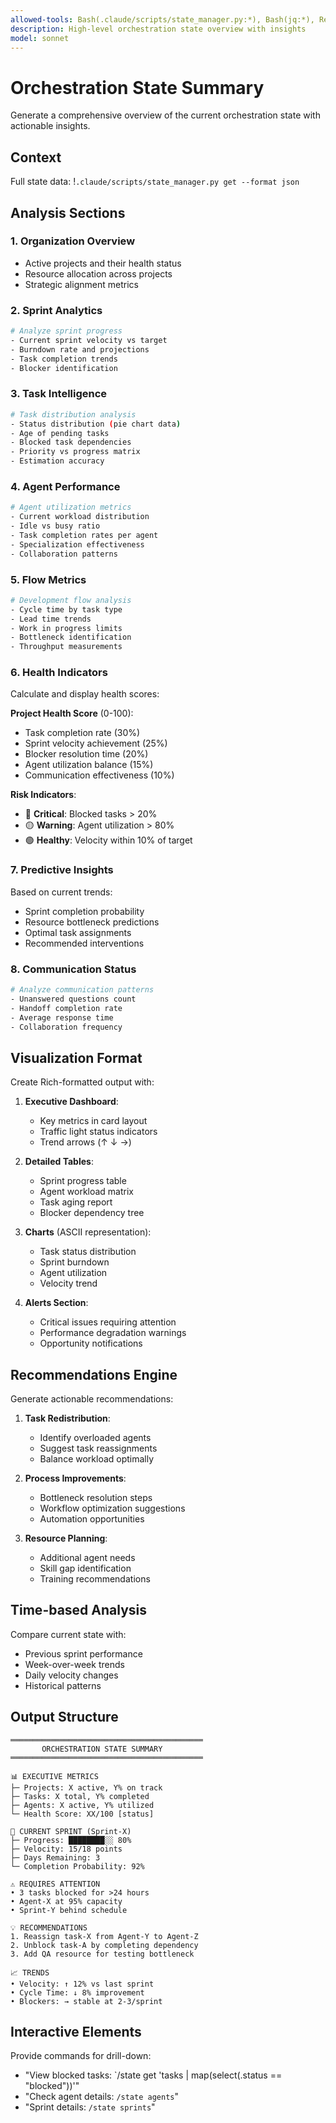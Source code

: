 ```yaml
---
allowed-tools: Bash(.claude/scripts/state_manager.py:*), Bash(jq:*), Read
description: High-level orchestration state overview with insights
model: sonnet
---
```


# Orchestration State Summary

Generate a comprehensive overview of the current orchestration state with actionable insights.

## Context

Full state data: !`.claude/scripts/state_manager.py get --format json`

## Analysis Sections

### 1. Organization Overview
- Active projects and their health status
- Resource allocation across projects
- Strategic alignment metrics

### 2. Sprint Analytics
```bash
# Analyze sprint progress
- Current sprint velocity vs target
- Burndown rate and projections
- Task completion trends
- Blocker identification
```

### 3. Task Intelligence
```bash
# Task distribution analysis
- Status distribution (pie chart data)
- Age of pending tasks
- Blocked task dependencies
- Priority vs progress matrix
- Estimation accuracy
```

### 4. Agent Performance
```bash
# Agent utilization metrics
- Current workload distribution
- Idle vs busy ratio
- Task completion rates per agent
- Specialization effectiveness
- Collaboration patterns
```

### 5. Flow Metrics
```bash
# Development flow analysis
- Cycle time by task type
- Lead time trends
- Work in progress limits
- Bottleneck identification
- Throughput measurements
```

### 6. Health Indicators

Calculate and display health scores:

**Project Health Score** (0-100):
- Task completion rate (30%)
- Sprint velocity achievement (25%)
- Blocker resolution time (20%)
- Agent utilization balance (15%)
- Communication effectiveness (10%)

**Risk Indicators**:
- 🔴 **Critical**: Blocked tasks > 20%
- 🟡 **Warning**: Agent utilization > 80%
- 🟢 **Healthy**: Velocity within 10% of target

### 7. Predictive Insights

Based on current trends:
- Sprint completion probability
- Resource bottleneck predictions
- Optimal task assignments
- Recommended interventions

### 8. Communication Status
```bash
# Analyze communication patterns
- Unanswered questions count
- Handoff completion rate
- Average response time
- Collaboration frequency
```

## Visualization Format

Create Rich-formatted output with:

1. **Executive Dashboard**:
   - Key metrics in card layout
   - Traffic light status indicators
   - Trend arrows (↑ ↓ →)

2. **Detailed Tables**:
   - Sprint progress table
   - Agent workload matrix
   - Task aging report
   - Blocker dependency tree

3. **Charts** (ASCII representation):
   - Task status distribution
   - Sprint burndown
   - Agent utilization
   - Velocity trend

4. **Alerts Section**:
   - Critical issues requiring attention
   - Performance degradation warnings
   - Opportunity notifications

## Recommendations Engine

Generate actionable recommendations:

1. **Task Redistribution**:
   - Identify overloaded agents
   - Suggest task reassignments
   - Balance workload optimally

2. **Process Improvements**:
   - Bottleneck resolution steps
   - Workflow optimization suggestions
   - Automation opportunities

3. **Resource Planning**:
   - Additional agent needs
   - Skill gap identification
   - Training recommendations

## Time-based Analysis

Compare current state with:
- Previous sprint performance
- Week-over-week trends
- Daily velocity changes
- Historical patterns

## Output Structure

```
═══════════════════════════════════════════
       ORCHESTRATION STATE SUMMARY
═══════════════════════════════════════════

📊 EXECUTIVE METRICS
├─ Projects: X active, Y% on track
├─ Tasks: X total, Y% completed
├─ Agents: X active, Y% utilized
└─ Health Score: XX/100 [status]

🎯 CURRENT SPRINT (Sprint-X)
├─ Progress: ████████░░ 80%
├─ Velocity: 15/18 points
├─ Days Remaining: 3
└─ Completion Probability: 92%

⚠️ REQUIRES ATTENTION
• 3 tasks blocked for >24 hours
• Agent-X at 95% capacity
• Sprint-Y behind schedule

💡 RECOMMENDATIONS
1. Reassign task-X from Agent-Y to Agent-Z
2. Unblock task-A by completing dependency
3. Add QA resource for testing bottleneck

📈 TRENDS
• Velocity: ↑ 12% vs last sprint
• Cycle Time: ↓ 8% improvement
• Blockers: → stable at 2-3/sprint
```

## Interactive Elements

Provide commands for drill-down:
- "View blocked tasks: `/state get 'tasks | map(select(.status == \"blocked\"))'"
- "Check agent details: `/state agents`"
- "Sprint details: `/state sprints`"